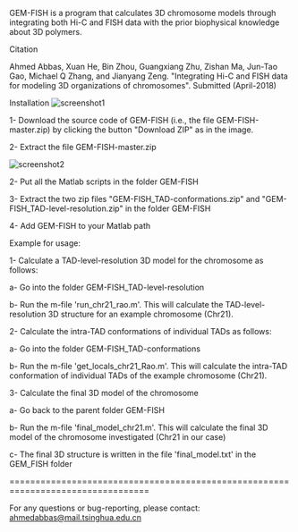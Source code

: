 GEM-FISH is a program that calculates 3D chromosome models through integrating both Hi-C and FISH data with the prior biophysical knowledge about 3D polymers.

Citation

Ahmed Abbas, Xuan He, Bin Zhou, Guangxiang Zhu, Zishan Ma, Jun-Tao Gao, Michael Q Zhang, and Jianyang Zeng. "Integrating Hi-C and FISH data for modeling 3D organizations of chromosomes". Submitted (April-2018)

Installation
![screenshot1](https://user-images.githubusercontent.com/32098502/47285956-5bf65280-d61f-11e8-9bf2-1865fee6f405.png)

1- Download the source code of GEM-FISH (i.e., the file GEM-FISH-master.zip) by clicking the button "Download ZIP" as in the image.

2- Extract the file GEM-FISH-master.zip

![screenshot2](https://user-images.githubusercontent.com/32098502/47286439-4da93600-d621-11e8-9d68-dc4116bbf5d6.png)


2- Put all the Matlab scripts in the folder GEM-FISH 

3- Extract the two zip files "GEM-FISH_TAD-conformations.zip" and "GEM-FISH_TAD-level-resolution.zip" in the folder GEM-FISH 

4- Add GEM-FISH to your Matlab path

Example for usage:

1- Calculate a TAD-level-resolution 3D model for the chromosome as follows:

a- Go into the folder GEM-FISH_TAD-level-resolution
    
b- Run the m-file 'run_chr21_rao.m'. This will calculate the TAD-level-resolution 3D structure for an example chromosome (Chr21).

2- Calculate the intra-TAD conformations of individual TADs as follows:

a- Go into the folder GEM-FISH_TAD-conformations
    
b- Run the m-file 'get_locals_chr21_Rao.m'. This will calculate the intra-TAD conformation of individual TADs of the example chromosome (Chr21).

3- Calculate the final 3D model of the chromosome

a- Go back to the parent folder GEM-FISH
    
b- Run the m-file 'final_model_chr21.m'. This will calculate the final 3D model of the chromosome investigated (Chr21 in our case)
    
c- The final 3D structure is written in the file 'final_model.txt' in the GEM_FISH folder

=================================================================================

For any questions or bug-reporting, please contact: ahmedabbas@mail.tsinghua.edu.cn
